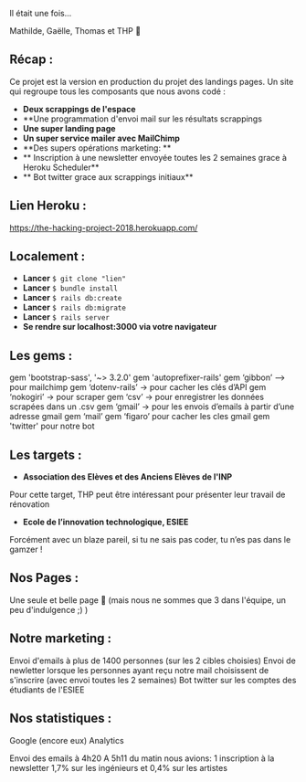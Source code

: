 Il était une fois...

Mathilde, Gaëlle, Thomas et THP 

## Récap :

Ce projet est la version en production du projet des landings pages. Un site qui regroupe tous les composants que nous avons codé :

* **Deux scrappings de l'espace**
* **Une programmation d'envoi mail sur les résultats scrappings
* **Une super landing page**
* **Un super service mailer avec MailChimp**
* **Des supers opérations marketing: **
* ** Inscription à une newsletter envoyée toutes les 2 semaines grace à Heroku Scheduler**
* ** Bot twitter grace aux scrappings initiaux**

## Lien Heroku :

https://the-hacking-project-2018.herokuapp.com/

## Localement :

* **Lancer** `$ git clone "lien"`
* **Lancer** `$ bundle install`
* **Lancer** `$ rails db:create`
* **Lancer** `$ rails db:migrate`
* **Lancer** `$ rails server`
* **Se rendre sur localhost:3000 via votre navigateur**

## Les gems :

gem 'bootstrap-sass', '~> 3.2.0'
gem 'autoprefixer-rails'
gem ‘gibbon’ --> pour mailchimp
gem ‘dotenv-rails’ → pour cacher les clés d’API
gem ‘nokogiri’ -> pour scraper
gem ‘csv’ → pour enregistrer les données scrapées dans un .csv
gem ‘gmail’ → pour les envois d’emails à partir d’une adresse gmail
gem ‘mail’
gem ‘figaro’ pour cacher les cles gmail
gem 'twitter' pour notre bot

## Les targets :

* **Association des Elèves et des Anciens Elèves de l'INP**

Pour cette target, THP peut être intéressant pour présenter leur travail de rénovation

* **Ecole de l’innovation technologique, ESIEE**

Forcément avec un blaze pareil, si tu ne sais pas coder, tu n’es pas dans le gamzer !

## Nos Pages :

Une seule et belle page  (mais nous ne sommes que 3 dans l'équipe, un peu d'indulgence ;) )

## Notre marketing :

Envoi d'emails à plus de 1400 personnes (sur les 2 cibles choisies)
Envoi de newletter lorsque les personnes ayant reçu notre mail choisissent de s'inscrire (avec envoi toutes les 2 semaines)
Bot twitter sur les comptes des étudiants de l'ESIEE


## Nos statistiques :

Google (encore eux) Analytics

Envoi des emails à 4h20
A 5h11 du matin nous avions:
1 inscription à la newsletter
1,7% sur les ingénieurs et 0,4% sur les artistes
